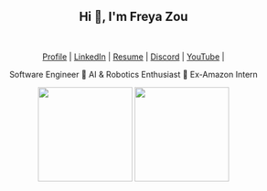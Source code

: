 
<div align="center">
    <h2>Hi 👋, I'm <a>Freya Zou </a></h2>
    <br>
    <p align="center">
        <a href=""><span>Profile</span></a> |
        <a href="https://www.linkedin.com/in/freya-zou-068615252/"><span>LinkedIn</span></a> |
        <a href=""><span>Resume</span></a> |
        <a href=""><span>Discord</span></a> |
        <a href="https://www.youtube.com/@SuzyZou1998"><span>YouTube</span></a> |
    </p>
    <p>Software Engineer 🔹 AI & Robotics Enthusiast 🔹 Ex-Amazon Intern</p>
      <p align="center">
        <img src="https://github-readme-stats.vercel.app/api?username=Freya-Lee-Zou&count_private=true&theme=shadow_blue&show_icons=true&rank_icon=github&hide_border=true" height="165" />
        <img src="https://github-readme-stats.vercel.app/api/top-langs/?username=Freya-Lee-Zou&hide=css,html&theme=shadow_blue&layout=compact&hide_border=true" height="165" />
    </p>
</div>
